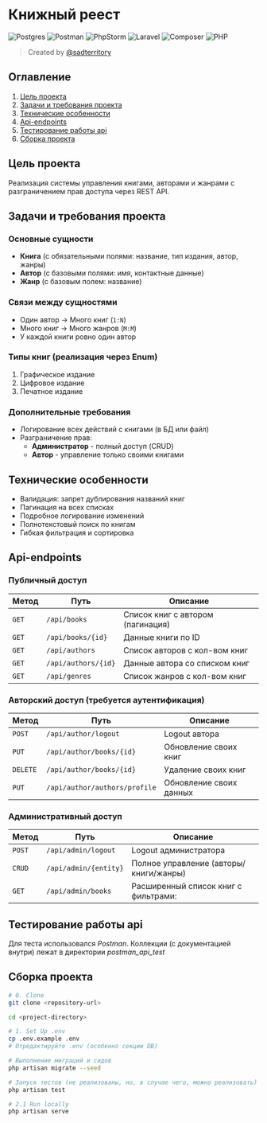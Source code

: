 # Книжный реест

[sadterritory]: https://github.com/sadterritory

![Postgres](https://img.shields.io/badge/PostgreSQL-316192?style=for-the-badge&logo=postgresql&logoColor=white)
![Postman](https://img.shields.io/badge/Postman-FF6C37?style=for-the-badge&logo=Postman&logoColor=white)
![PhpStorm](http://img.shields.io/badge/-PHPStorm-181717?style=for-the-badge&logo=phpstorm&logoColor=white)
![Laravel](https://img.shields.io/badge/Laravel-FF2D20?style=for-the-badge&logo=laravel&logoColor=white)
![Composer](https://img.shields.io/badge/Composer-885630?style=for-the-badge&logo=Composer&logoColor=white)
![PHP](https://img.shields.io/badge/PHP-777BB4?style=for-the-badge&logo=php&logoColor=white)

> Created by [@sadterritory][sadterritory]

## Оглавление

1. [Цель проекта](#Цель-проекта)
2. [Задачи и требования проекта](#Задачи-и-требования-проекта)
3. [Технические особенности](#Технические-особенности)
4. [Api-endpoints](#Api-endpoints)
5. [Тестирование работы api](#Тестирование-работы-api)
6. [Сборка проекта](#Сборка-проекта)

## Цель проекта

Реализация системы управления книгами, авторами и жанрами с разграничением прав доступа через REST API.

## Задачи и требования проекта

### Основные сущности

- **Книга** (с обязательными полями: название, тип издания, автор, жанры)
- **Автор** (с базовыми полями: имя, контактные данные)
- **Жанр** (с базовым полем: название)

### Связи между сущностями

- Один автор → Много книг (`1:N`)
- Много книг → Много жанров (`M:M`)
- У каждой книги ровно один автор

### Типы книг (реализация через Enum)

1. Графическое издание
2. Цифровое издание
3. Печатное издание

### Дополнительные требования

- Логирование всех действий с книгами (в БД или файл)
- Разграничение прав:
    - **Администратор** - полный доступ (CRUD)
    - **Автор** - управление только своими книгами

## Технические особенности

- Валидация: запрет дублирования названий книг
- Пагинация на всех списках
- Подробное логирование изменений
- Полнотекстовый поиск по книгам
- Гибкая фильтрация и сортировка

## Api-endpoints

### Публичный доступ

| Метод | Путь                | Описание                          |
|-------|---------------------|-----------------------------------|
| `GET` | `/api/books`        | Список книг с автором (пагинация) |
| `GET` | `/api/books/{id}`   | Данные книги по ID                |
| `GET` | `/api/authors`      | Список авторов с кол-вом книг     |
| `GET` | `/api/authors/{id}` | Данные автора со списком книг     |
| `GET` | `/api/genres`       | Список жанров с кол-вом книг      |

### Авторский доступ (требуется аутентификация)

| Метод    | Путь                          | Описание                |
|----------|-------------------------------|-------------------------|
| `POST`   | `/api/author/logout`          | Logout автора           |
| `PUT`    | `/api/author/books/{id}`      | Обновление своих книг   |
| `DELETE` | `/api/author/books/{id}`      | Удаление своих книг     |
| `PUT`    | `/api/author/authors/profile` | Обновление своих данных |

### Административный доступ

| Метод  | Путь                  | Описание                               |
|--------|-----------------------|----------------------------------------|
| `POST` | `/api/admin/logout`   | Logout администратора                  |
| `CRUD` | `/api/admin/{entity}` | Полное управление (авторы/книги/жанры) |
| `GET`  | `/api/admin/books`    | Расширенный список книг с фильтрами:   |

## Тестирование работы api

Для теста использовался *Postman*. Коллекции (с документацией внутри) лежат в директории *postman_api_test*

## Сборка проекта

```bash
# 0. Clone
git clone <repository-url>

cd <project-directory>

# 1. Set Up .env
cp .env.example .env
# Отредактируйте .env (особенно секции DB)

# Выполнение миграций и сидов
php artisan migrate --seed

# Запуск тестов (не реализованы, но, в случае чего, можно реализовать)
php artisan test

# 2.1 Run locally 
php artisan serve
```
